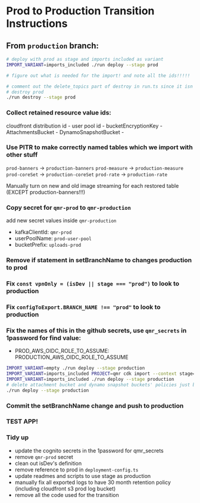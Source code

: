 # Prod to Production Transition Instructions

## From `production` branch:

```sh
# deploy with prod as stage and imports included as variant
IMPORT_VARIANT=imports_included ./run deploy --stage prod

# figure out what is needed for the import! and note all the ids!!!!!

# comment out the delete_topics part of destroy in run.ts since it isn't going to exist for prod/production
# destroy prod
./run destroy --stage prod
```

### Collect retained resource value ids:

cloudfront distribution id -
user pool id -
bucketEncryptionKey -
AttachmentsBucket -
DynamoSnapshotBucket -

### Use PITR to make correctly named tables which we import with other stuff

`prod-banners` -> `production-banners`
`prod-measure` -> `production-measure`
`prod-coreSet` -> `production-coreSet`
`prod-rate` -> `production-rate`

Manually turn on new and old image streaming for each restored table (EXCEPT production-banners!!!)

### Copy secret for `qmr-prod` to `qmr-production`

add new secret values inside `qmr-production`

- kafkaClientId: `qmr-prod`
- userPoolName: `prod-user-pool`
- bucketPrefix: `uploads-prod`

### Remove if statement in setBranchName to changes production to prod

### Fix `const vpnOnly = (isDev || stage === "prod")` to look to production

### Fix `configToExport.BRANCH_NAME !== "prod"` to look to production

### Fix the names of this in the github secrets, use `qmr_secrets` in 1password for find value:

- PROD_AWS_OIDC_ROLE_TO_ASSUME: PRODUCTION_AWS_OIDC_ROLE_TO_ASSUME

```sh
IMPORT_VARIANT=empty ./run deploy --stage production
IMPORT_VARIANT=imports_included PROJECT=qmr cdk import --context stage=production --force
IMPORT_VARIANT=imports_included ./run deploy --stage production
# delete attachment bucket and dynamo snapshot buckets' policies just before deploying
./run deploy --stage production
```

### Commit the setBranchName change and push to production

### TEST APP!

### Tidy up

- update the cognito secrets in the 1password for qmr_secrets
- remove `qmr-prod` secret
- clean out isDev's definition
- remove reference to prod in `deployment-config.ts`
- update readmes and scripts to use stage as production
- manually fix all exported logs to have 30 month retention policy (including cloudfront s3 prod log bucket)
- remove all the code used for the transition
